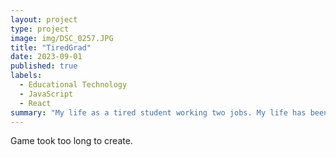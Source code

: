 ```yaml
---
layout: project
type: project
image: img/DSC_0257.JPG
title: "TiredGrad"
date: 2023-09-01
published: true
labels:
  - Educational Technology
  - JavaScript
  - React
summary: "My life as a tired student working two jobs. My life has been tranformed into a playable game!"
---
```

Game took too long to create. 
